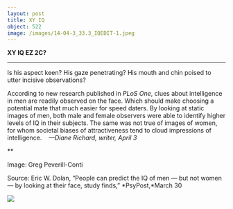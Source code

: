```yaml
---
layout: post
title: XY IQ
object: 522
image: /images/14-04-3_33.3_IQEDIT-1.jpeg
---
```

**XY IQ EZ 2C?**

****

Is his aspect keen? His gaze penetrating? His mouth and chin poised to utter incisive observations? 

According to new research published in *PLoS One*, clues about intelligence in men are readily observed on the face. Which should make choosing a potential mate that much easier for speed daters. By looking at static images of men, both male and female observers were able to identify higher levels of IQ in their subjects. The same was not true of images of women, for whom societal biases of attractiveness tend to cloud impressions of intelligence.    *—Diane Richard, writer, April 3*

**

Image: Greg Peverill-Conti

Source: Eric W. Dolan, “People can predict the IQ of men — but not women — by looking at their face, study finds,” *PsyPost,*March 30

![]({{siteurl.base}}/images/14-04-3_33.3_IQEDIT-1.jpeg)
